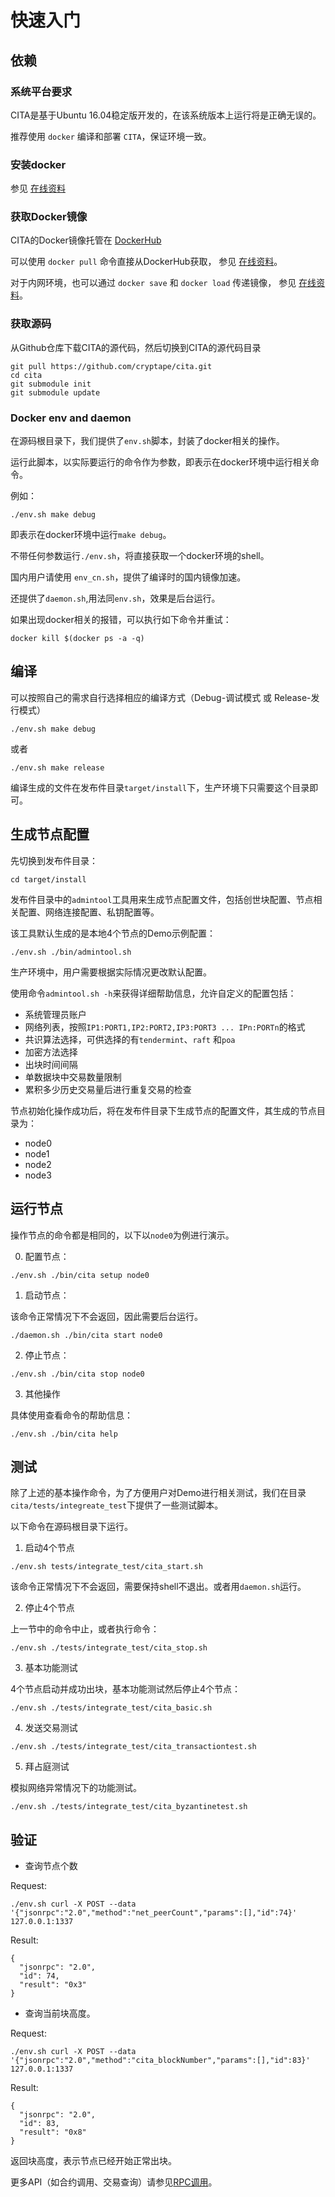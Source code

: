 # 快速入门

## 依赖

### 系统平台要求

CITA是基于Ubuntu 16.04稳定版开发的，在该系统版本上运行将是正确无误的。

推荐使用 `docker` 编译和部署 `CITA`，保证环境一致。

### 安装docker

参见 [在线资料](https://yeasy.gitbooks.io/docker_practice/content/install/)

### 获取Docker镜像

CITA的Docker镜像托管在 [DockerHub](https://hub.docker.com/u/cita/dashboard/)

可以使用 `docker pull` 命令直接从DockerHub获取， 参见 [在线资料](https://yeasy.gitbooks.io/docker_practice/content/image/pull.html)。

对于内网环境，也可以通过 `docker save` 和 `docker load` 传递镜像， 参见 [在线资料](https://yeasy.gitbooks.io/docker_practice/content/image/other.html)。

### 获取源码

从Github仓库下载CITA的源代码，然后切换到CITA的源代码目录

```shell
git pull https://github.com/cryptape/cita.git
cd cita
git submodule init
git submodule update
```

### Docker env and daemon

在源码根目录下，我们提供了`env.sh`脚本，封装了docker相关的操作。

运行此脚本，以实际要运行的命令作为参数，即表示在docker环境中运行相关命令。

例如：

```shell
./env.sh make debug
```
即表示在docker环境中运行`make debug`。

不带任何参数运行`./env.sh`，将直接获取一个docker环境的shell。

国内用户请使用 `env_cn.sh`，提供了编译时的国内镜像加速。

还提供了`daemon.sh`,用法同`env.sh`，效果是后台运行。

如果出现docker相关的报错，可以执行如下命令并重试：
```shell
docker kill $(docker ps -a -q)
```

## 编译

可以按照自己的需求自行选择相应的编译方式（Debug-调试模式 或 Release-发行模式）

```shell
./env.sh make debug
```

或者

```shell
./env.sh make release
```

编译生成的文件在发布件目录`target/install`下，生产环境下只需要这个目录即可。

## 生成节点配置

先切换到发布件目录：

```shell
cd target/install
```

发布件目录中的`admintool`工具用来生成节点配置文件，包括创世块配置、节点相关配置、网络连接配置、私钥配置等。

该工具默认生成的是本地4个节点的Demo示例配置：

```shell
./env.sh ./bin/admintool.sh
```

生产环境中，用户需要根据实际情况更改默认配置。

使用命令`admintool.sh -h`来获得详细帮助信息，允许自定义的配置包括：

* 系统管理员账户
* 网络列表，按照`IP1:PORT1,IP2:PORT2,IP3:PORT3 ... IPn:PORTn`的格式
* 共识算法选择，可供选择的有`tendermint`、`raft` 和`poa`
* 加密方法选择
* 出块时间间隔
* 单数据块中交易数量限制
* 累积多少历史交易量后进行重复交易的检查

节点初始化操作成功后，将在发布件目录下生成节点的配置文件，其生成的节点目录为：

* node0
* node1
* node2
* node3

## 运行节点

操作节点的命令都是相同的，以下以`node0`为例进行演示。

0. 配置节点：

```shell
./env.sh ./bin/cita setup node0
```

1. 启动节点：

该命令正常情况下不会返回，因此需要后台运行。
```shell
./daemon.sh ./bin/cita start node0
```

2. 停止节点：

```shell
./env.sh ./bin/cita stop node0
```

3. 其他操作

具体使用查看命令的帮助信息：
```shell
./env.sh ./bin/cita help
```

## 测试
除了上述的基本操作命令，为了方便用户对Demo进行相关测试，我们在目录`cita/tests/integreate_test`下提供了一些测试脚本。

以下命令在源码根目录下运行。

1. 启动4个节点
```shell
./env.sh tests/integrate_test/cita_start.sh
```
该命令正常情况下不会返回，需要保持shell不退出。或者用`daemon.sh`运行。

2. 停止4个节点

上一节中的命令中止，或者执行命令：
```shell
./env.sh ./tests/integrate_test/cita_stop.sh
```

3. 基本功能测试

4个节点启动并成功出块，基本功能测试然后停止4个节点：
```shell
./env.sh ./tests/integrate_test/cita_basic.sh
```

4. 发送交易测试

```shell
./env.sh ./tests/integrate_test/cita_transactiontest.sh
```

5. 拜占庭测试

模拟网络异常情况下的功能测试。
```shell
./env.sh ./tests/integrate_test/cita_byzantinetest.sh
```

## 验证

- 查询节点个数

Request:

```shell
./env.sh curl -X POST --data '{"jsonrpc":"2.0","method":"net_peerCount","params":[],"id":74}' 127.0.0.1:1337
```

Result:

```shell
{
  "jsonrpc": "2.0",
  "id": 74,
  "result": "0x3"
}
```

- 查询当前块高度。

Request:

```shell
./env.sh curl -X POST --data '{"jsonrpc":"2.0","method":"cita_blockNumber","params":[],"id":83}' 127.0.0.1:1337
```

Result:

```shell
{
  "jsonrpc": "2.0",
  "id": 83,
  "result": "0x8"
}
```

返回块高度，表示节点已经开始正常出块。

更多API（如合约调用、交易查询）请参见[RPC调用](https://cryptape.github.io/cita/usage-guide/rpc)。
